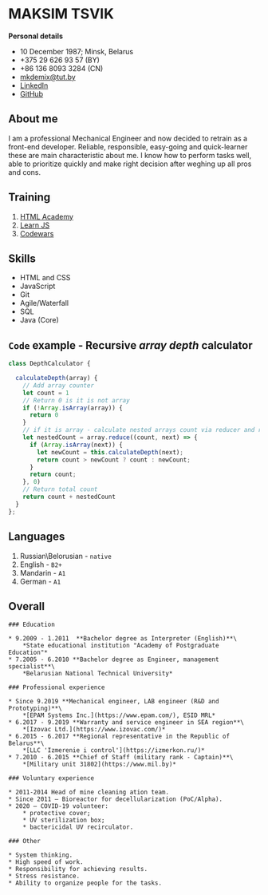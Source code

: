 # MAKSIM TSVIK

**Personal details**

* 10 December 1987; Minsk, Belarus
* +375 29 626 93 57 (BY)
* +86 136 8093 3284 (CN)
* [mkdemix@tut.by](mailto:mkdemix@tut.by)
* [LinkedIn](www.linkedin.com/in/maksim-tsvik)
* [GitHub](https://github.com/MaksimTsvik)

## About me

I am a professional Mechanical Engineer and now decided to retrain as a front-end developer.
Reliable, responsible, easy-going and quick-learner these are main characteristic about me.
I know how to perform tasks well, able to prioritize quickly and make right decision after weghing up all pros and cons.

## Training

1. [HTML Academy](https://htmlacademy.ru/)
2. [Learn JS](https://learn.javascript.ru/)
3. [Codewars](https://www.codewars.com/)

## Skills

* HTML and CSS
* JavaScript
* Git
* Agile/Waterfall
* SQL
* Java (Core)

## `Code` example - Recursive *array depth* calculator

``` javascript
class DepthCalculator {

  calculateDepth(array) {
    // Add array counter
    let count = 1
    // Return 0 is it is not array
    if (!Array.isArray(array)) {
      return 0
    }
    // if it is array - calculate nested arrays count via reducer and recursion
    let nestedCount = array.reduce((count, next) => {
      if (Array.isArray(next)) {
        let newCount = this.calculateDepth(next);
        return count > newCount ? count : newCount;
      }
      return count;
    }, 0)
    // Return total count
    return count + nestedCount
  }
};
```

## Languages

1. Russian\Belorusian - `native`
2. English - `B2+`
3. Mandarin - `A1`
4. German - `A1`

## Overall

    ### Education

    * 9.2009 - 1.2011  **Bachelor degree as Interpreter (English)**\
        *State educational institution "Academy of Postgraduate Education"*
    * 7.2005 - 6.2010 **Bachelor degree as Engineer, management specialist**\
        *Belarusian National Technical University*

    ### Professional experience

    * Since 9.2019 **Mechanical engineer, LAB engineer (R&D and Prototyping)**\
        *[EPAM Systems Inc.](https://www.epam.com/), ESID MRL*
    * 6.2017 - 9.2019 **Warranty and service engineer in SEA region**\
        *[Izovac Ltd.](https://www.izovac.com/)*
    * 6.2015 - 6.2017 **Regional representative in the Republic of Belarus**\
        *[LLC 'Izmerenie i control'](https://izmerkon.ru/)*
    * 7.2010 - 6.2015 **Chief of Staff (military rank - Captain)**\
        *[Military unit 31802](https://www.mil.by)*

    ### Voluntary experience

    * 2011-2014 Head of mine cleaning ation team.
    * Since 2011 – Bioreactor for decellularization (PoC/Alpha).
    * 2020 – COVID-19 volunteer: 
        * protective cover;
        * UV sterilization box;
        * bactericidal UV recirculator.

    ### Other

    * System thinking.
    * High speed of work.
    * Responsibility for achieving results.
    * Stress resistance.
    * Ability to organize people for the tasks.
